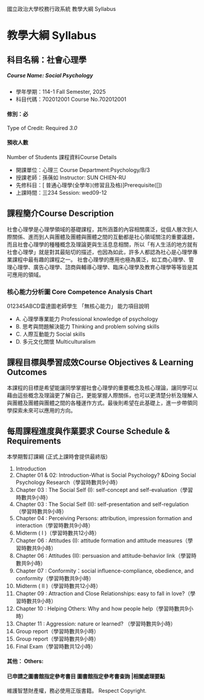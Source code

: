 國立政治大學校務行政系統 教學大綱 Syllabus
# 教學大綱 Syllabus
##  科目名稱：社會心理學 
#####  Course Name: Social Psychology
  * 學年學期：114-1 Fall Semester, 2025 
  * 科目代碼：702012001 Course No.702012001
#### 修別：必
Type of Credit: Required 
_3.0_
#### 預收人數
Number of Students
課程資料Course Details
  * 開課單位：心理三 Course Department:Psychology/B/3 
  * 授課老師：孫蒨如 Instructor: SUN CHIEN-RU 
  * 先修科目：[ 普通心理學(全學年)(修習且及格)]Prerequisite([])
  * 上課時間：三234 Session: wed09-12
##  課程簡介Course Description
社會心理學是心理學領域的基礎課程，其所涵蓋的內容相關廣泛，從個人層次到人際關係、進而到人與團體及團體與團體之間的互動都是社心領域關注的重要議題，而且社會心理學的種種概念及理論更與生活息息相關，所以「有人生活的地方就有社會心理學」就是對其最貼切的描述，也因為如此，許多人都認為社心是心理學專業課程中最有趣的課程之一。
社會心理學的應用也極為廣泛，如工商心理學、管理心理學、廣告心理學、諮商與輔導心理學、臨床心理學及教育心理學等等皆是其可應用的領域。
###  核心能力分析圖 Core Competence Analysis Chart
012345ABCD雷達圖老師學生
「無核心能力」 
能力項目說明
  * A. 心理學專業能力 Professional knowledge of psychology
  * B. 思考與問題解決能力 Thinking and problem solving skills
  * C. 人際互動能力 Social skills
  * D. 多元文化關懷 Multiculturalism
##  課程目標與學習成效Course Objectives & Learning Outcomes 
本課程的目標是希望能讓同學掌握社會心理學的重要概念及核心理論，讓同學可以藉由這些概念及理論更了解自己，更能掌握人際關係，也可以更清楚分析及理解人與團體及團體與團體之間的各種運作方式。最後則希望在此基礎上，進一步帶領同學探索未來可以應用的方向。
##  每周課程進度與作業要求 Course Schedule & Requirements
本學期暫訂課綱 (正式上課時會提供最終版)
  1. Introduction
  2. Chapter 01 & 02: Introduction-What is Social Psychology? &Doing Social Psychology Research（學習時數共9小時）
  3. Chapter 03 : The Social Self (I): self-concept and self-evaluation（學習時數共9小時）
  4. Chapter 03 : The Social Self (II): self-presentation and self-regulation（學習時數共9小時）
  5. Chapter 04 : Perceiving Persons: attribution, impression formation and interaction（學習時數共9小時）
  6. Midterm ( I )（學習時數共12小時）
  7. Chapter 06 : Attitudes (I): attitude formation and attitude measures（學習時數共9小時）
  8. Chapter 06 : Attitudes (II): persuasion and attitude-behavior link（學習時數共9小時）
  9. Chapter 07 : Conformity：social influence-compliance, obedience, and conformity（學習時數共9小時）
  10. Midterm ( II )（學習時數共12小時）
  11. Chapter 09 : Attraction and Close Relationships: easy to fall in love?（學習時數共9小時）
  12. Chapter 10 : Helping Others: Why and how people help（學習時數共9小時）
  13. Chapter 11 : Aggression: nature or learned? （學習時數共9小時）
  14. Group report（學習時數共9小時）
  15. Group report（學習時數共9小時）
  16. Final Exam（學習時數共12小時）
####  其他： Others:
####  已申請之圖書館指定參考書目  圖書館指定參考書查詢 |相關處理要點
維護智慧財產權，務必使用正版書籍。 Respect Copyright.